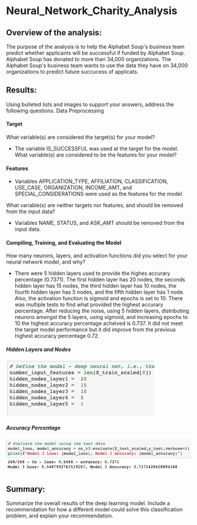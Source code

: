 # Neural_Network_Charity_Analysis

## Overview of the analysis: 
The purpose of the analysis is to help the Alphabet Soup's business team predict whether applicants will be successful if funded by Alphabet Soup. Alphabet Soup has donated to more than 34,000 organizations. The Alphabet Soup's business team wants to use the data they have on 34,000 organizations to predict future succucess of applicats.

## Results: 
Using bulleted lists and images to support your answers, address the following questions.
Data Preprocessing

#### Target
What variable(s) are considered the target(s) for your model?
- The variable IS_SUCCESSFUL was used at the target for the model.
What variable(s) are considered to be the features for your model?
#### Features
- Variables APPLICATION_TYPE, AFFILIATION, CLASSIFICATION, USE_CASE, ORGANIZATION, INCOME_AMT, and SPECIAL_CONSIDERATIONS were used as the features for the model.

What variable(s) are neither targets nor features, and should be removed from the input data?
- Variables NAME, STATUS, and ASK_AMT should be removed from the input data.

#### Compiling, Training, and Evaluating the Model
How many neurons, layers, and activation functions did you select for your neural network model, and why?

- There were 5 hidden layers used to provide the highes accurary percentage (0.7371). The first hidden layer has 20 nodes, the seconds hidden layer has 15 nodes, the third hidden layer has 10 nodes, the fourth hidden layer has 5 nodes, and the fifth hidden layer has 1 node. Also, the activation function is sigmoid and epochs is set to 10. There was multiple tests to find what provided the highest accurary percentage. After reducing the noise, using 5 hidden layers, distributing neurons amongst the 5 layers, using sigmoid, and increasing epochs to 10 the highest accuracy percentage acheived is 0.737. It did not meet the target model performance but it did improve from the previous highest accuracy percentage 0.72.

##### Hidden Layers and Nodes
![img2](./images/img2.png)

##### Accuracy Percentage
![img3](./images/img3.png)


## Summary:
Summarize the overall results of the deep learning model. Include a recommendation for how a different model could solve this classification problem, and explain your recommendation.
